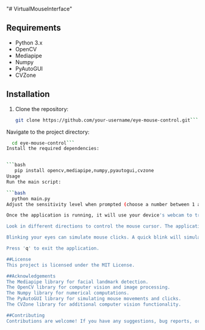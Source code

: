 "# VirtualMouseInterface" 

## Requirements

- Python 3.x
- OpenCV
- Mediapipe
- Numpy
- PyAutoGUI
- CVZone

## Installation

1. Clone the repository:

   ```bash
   git clone https://github.com/your-username/eye-mouse-control.git```
Navigate to the project directory:


 ```bash
   cd eye-mouse-control```
Install the required dependencies:


```bash
    pip install opencv,mediapipe,numpy,pyautogui,cvzone
Usage
Run the main script:

 ```bash
   python main.py
Adjust the sensitivity level when prompted (choose a number between 1 and 3) to control the mouse movement speed.

Once the application is running, it will use your device's webcam to track your facial landmarks. Keep your face visible to the camera for accurate tracking.

Look in different directions to control the mouse cursor. The application will move the cursor based on your eye movements.

Blinking your eyes can simulate mouse clicks. A quick blink will simulate a left-click, while a longer blink will simulate a right-click.

Press 'q' to exit the application.

##License
This project is licensed under the MIT License.

##Acknowledgements
The Mediapipe library for facial landmark detection.
The OpenCV library for computer vision and image processing.
The Numpy library for numerical computations.
The PyAutoGUI library for simulating mouse movements and clicks.
The CVZone library for additional computer vision functionality.

##Contributing
Contributions are welcome! If you have any suggestions, bug reports, or feature requests, please open an issue or submit a pull request.
